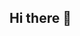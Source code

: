 ## Hi there 👋

<!--
**var-users/var-users** is a ✨ _special_ ✨ repository because its `README.md` (this file) appears on your GitHub profile.

Here are some ideas to get you started:


- 🌱 I’m currently learning Electrical Engineering
- 🤔 I’m looking for help with fun
- ⚡ Fun fact: All the new things in the world
